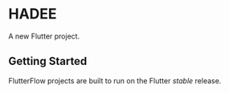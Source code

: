 # HADEE

A new Flutter project.

## Getting Started

FlutterFlow projects are built to run on the Flutter _stable_ release.
